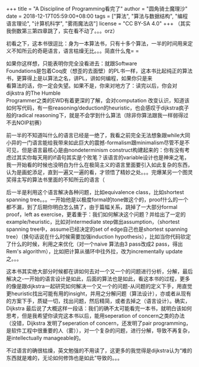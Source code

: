 +++
title = "A Discipline of Programming看完了"
author = "圆角骑士魔理沙"
date = 2018-12-17T05:59:00+08:00
tags = ["算法", "算法与数据结构", "编程语言理论", "计算机科学", "雾雨魔法店"]
license = "CC BY-SA 4.0"
+++
（其实我倒数第三第四章跳了，实在看不动了。。。orz）

 初看之下，这本书很逗比：身为一本算法书，只有十多个算法，一半的时间用来定义不知所云的奇葩语言，语言枯燥无比。。。简直什么鬼= =

如果你这样想，只能表明你完全没看进去：就跟Software   
Foundations是包着Coq皮（想歪的去面壁）的PL书一样，这本书比起纯正的算法书，更算得上是以算法之名，讲PL，讲如何编程，如果你只是来  
看算法的话，你一定会失望。如果不是，你来对地方了：读完以后，你会对dijkstra 的The Humble   
Programmer之类的EWD有着更深的了解，会对computation 改变认识，知道该如何写代码，有一些reasoning/deduction的heuristic，也会感叹于dijkstra疯子般的radical reasoning下，就是不会学到什么算法（除非你算法跟我一样弱得过不去NOIP初赛）  


前一半的不知道叫什么的语言已经是一绝了，我看之前完全无法想象跟while大同小异的一门语言能给我带来如此巨大的震撼-formalism跟minimalism尽管不是不可见，但是语言最核心是由nondeterminism construct构建起来的：你有没有考虑过其实你每天用的if语句其实是个败笔？该语言的variable设计也是神来之笔，我一开始看的时候也没明白为什么在极简主义的语言里面要引入如此复杂的东西，认为是画蛇添足，直到一遍又一遍的看，才领悟了精妙之处。。。完爆某另一个图灵奖得主写的算法书里面的不知所云的语言（

后一半是利用这个语言解决各种问题，比如equivalence class，比如shortest spanning tree。。。一开始他是以极度formal的tone做这个的，proof什么的一个都不漏，到了后期你明白怎么搞了，由于篇幅关系，跳掉了一大部分formal proof，left as exercise，更着重于：我们如何解决这个问题？并给出了一定的example/heuristic，比如对intermediate step做出assumption，（shortest spanning tree中，assume已经决定的set of edge自己也是shortest spanning tree）（换句话说在什么时候需要加强induction hypothesis），比如当你代码钦定了什么的时候，利用之来优化（对一个naive 算法由3 pass改成2 pass，得出Rem's algorithm），比如把计算从循环中往外拉，改为incrementally update之。。。  


这本书其实绝大部分时候都在讲如何去对一个又一个的问题进行分析，分解，最后解决之-一开始的语言设计是如此，后面的算法也是如此，看这本书的过程，更多的像是跟dijkstra一起研究如何解决一个又一个的问题-从问题的定义下手，用直觉更heuristic找出可能有用的insight，并用之分解问题（算法设计），亦或者从现有的方案下手，质疑一切，找出问题，然后精简，或者去掉之（语言设计）。确实，Dijkstra 最后说了大概这样一段话：我们的确不太可能看完一本书，就明白该如何思考，但是我希望你读完这本书以后，能用seperation of concern之类的办法（没错，Dijkstra 发明了seperation of concern，还发明了pair programming，是软件工程中很重要的人（雾）），对一个复杂的问题，进行分解，导致不再复杂，是intellectually manageable的。

不过语言的确很枯燥，英文勉强的不用读了，这更多的我觉得是dijkstra认为“难的东西就是难的，无论如何修饰也是如此”导致的。。。
